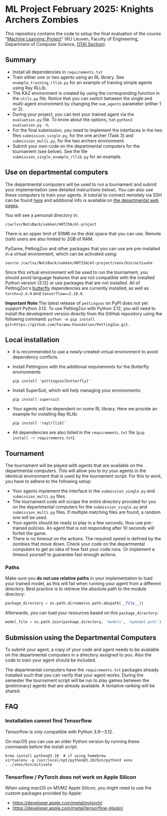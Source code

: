 
# ML Project February 2025: Knights Archers Zombies

This repository contains the code to setup the final evaluation of the course "[Machine Learning: Project](https://onderwijsaanbod.kuleuven.be/syllabi/e/H0T25AE.htm)" (KU Leuven, Faculty of Engineering, Department of Computer Science, [DTAI Section](https://dtai.cs.kuleuven.be)).


## Summary

- Install all dependencies in `requirements.txt`
- Train either one or two agents using an RL library. See `example_training_rllib.py` for an example of training simple agents using Ray RLLib.
- The KAZ environment is created by using the corresponding function in the `utils.py` file. Notice that you can switch between the single and multi-agent environment by changing the `num_agents` parameter (either 1 or 2).
- During your project, you can test your trained agent via the `evaluation.py` file. To know about the options, run `python3 evaluation.py -h`.
- For the final submission, you need to implement the interfaces in the two files `submission_single.py`, for the one archer (Task 3) and `submission_multi.py`, for the two archers environment. 
- Submit your own code on the departmental computers for the tournament (see below). See the file `submission_single_example_rllib.py` for an example.



## Use on departmental computers

The departmental computers will be used to run a tournament and submit your implementation (see detailed instructions below). You can also use these computers to train your agents. A tutorial to connect remotely via SSH can be found [here](ssh.md) and additional info is available on [the departmental web pages](https://system.cs.kuleuven.be/cs/system/wegwijs/computerklas/index-E.shtml).

You will see a personal directory in:

```
/cw/lvs/NoCsBack/vakken/H0T25A/ml-project
```

There is an upper limit of 50MB on the disk space that you can use. Remote (ssh) users are also limited to 2GB of RAM.

PyGame, PettingZoo and other packages that you can use are pre-installed in a virtual environment, which can be activated using:

```
source /cw/lvs/NoCsBack/vakken/H0T25A/ml-project/venv/bin/activate
```

Since this virtual environment will be used to run the tournament, you should avoid language features that are not compatible with the installed Python version (3.12) or use packages that are not installed. All of PettingZoo's [butterfly](https://pettingzoo.farama.org/content/basic_usage/) dependencies are currently installed, as well as `torch==2.6.0` and `tensorflow==2.18.0`.

**Important Note**:The latest release of `pettingzoo` on PyPI does not yet support Python 3.12. To use PettingZoo with Python 3.12, you will need to install the development version directly from the GitHub repository using the following command: `python -m pip install git+https://github.com/Farama-Foundation/PettingZoo.git`.

## Local installation

- It is recommended to use a newly-created virtual environment to avoid dependency conflicts.


- Install Pettingzoo with the additional requirements for the Butterfly environments

    ```
    pip install 'pettingzoo[butterfly]'
    ```

- Install SuperSuit, which will help managing your environments:

    ```
    pip install supersuit
    ```

- Your agents will be dependent on some RL library. Here we provide an example for installing Ray RLlib:

    ```
    pip install 'ray[rllib]'
    ```

- All dependencies are also listed in the `requirements.txt` file (`pip install -r requirements.txt`).


## Tournament

The tournament will be played with agents that are available on the departmental computers. This will allow you to try your agents in the identical environment that is used by the tournament script. For this to work, you have to adhere to the following setup:

- Your agents implement the interface in the `submission_single.py`  and `submission_multi.py` files.
- The tournament code will scrape the entire directory provided for you on the departmental computers for the `submission_single.py` and `submission_multi.py`  files. If multiple matching files are found, a random one will be used.
- Your agents should be ready to play in a few seconds, thus use pre-trained policies. An agent that is not responding after 10 seconds will forfeit the game.
- There is no timeout on the actions. The required speed is defined by the zombies that move down. Check your code on the departmental computers to get an idea of how fast your code runs. Or implement a timeout yourself to guarantee fast enough actions.

### Paths

Make sure you **do not use relative paths** in your implementation to load your trained model, as this will fail when running your agent from a different directory. Best practice is to retrieve the absolute path to the module directory:

```python
package_directory = os.path.dirname(os.path.abspath(__file__))
```

Afterwards, you can load your resources based on this `package_directory`:

```python
model_file = os.path.join(package_directory, 'models', 'mymodel.pckl')
```

## Submission using the Departmental Computers

To submit your agent, a copy of your code and agent needs to be available on the departmental computers in a directory assigned to you. Also the code to train your agent should be included.

The departmental computers have the `requirements.txt` packages already installed such that you can verify that your agent works. During the semester the tournament script will be run to play games between the (preliminary) agents that are already available. A tentative ranking will be shared.


## FAQ

### Installation cannot find Tensorflow

Tensorflow is only compatible with Python 3.9--3.12.

On macOS you can use an older Python version by running these commands before the install script:

```
brew install python@3.10  # if using homebrew
virtualenv -p /usr/local/opt/python@3.10/bin/python3 venv
. ./venv/bin/activate
```

### Tensorflow / PyTorch does not work on Apple Silicon

When using macOS on M1/M2 Apple Silicon, you might need to use the custom packages provided by Apple:

- https://developer.apple.com/metal/pytorch/
- https://developer.apple.com/metal/tensorflow-plugin/

